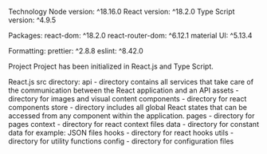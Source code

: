 Technology
Node version: ^18.16.0
React version: ^18.2.0
Type Script version: ^4.9.5


Packages:
react-dom: ^18.2.0
react-router-dom: ^6.12.1
material UI: ^5.13.4


Formatting:
prettier: ^2.8.8
eslint: ^8.42.0


Project
Project has been initialized in React.js and Type Script.


React.js src directory:
api - directory contains all services that take care of the communication between the React application and an API
assets - directory for images and visual content
components - directory for react components
store - directory includes all global React states that can be accessed from any component within the application.
pages - directory for pages
context - directory for react context files
data - directory for constant data for example: JSON files
hooks - directory for react hooks
utils - directory for utility functions
config - directory for configuration files